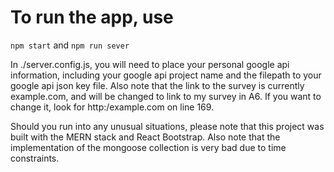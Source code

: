 # To run the app, use

`npm start`
and
`npm run sever`

In ./server.config.js, you will need to place your personal google api information, including your google api project name and the filepath to your google api json key file.
Also note that the link to the survey is currently example.com, and will be changed to link to my survey in A6. If you want to change it, look for http:/example.com on line 169.

Should you run into any unusual situations, please note that this project was built with the MERN stack and React Bootstrap. Also note that the implementation of the mongoose collection is very bad due to time constraints.

